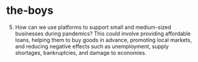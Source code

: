 # the-boys
5) How can we use platforms to support small and medium-sized businesses during pandemics? This could involve providing affordable loans, helping them to buy goods in advance, promoting local markets, and reducing negative effects such as unemployment, supply shortages, bankruptcies, and damage to economies.

